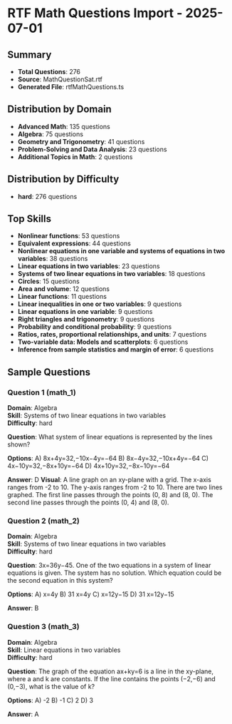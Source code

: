 # RTF Math Questions Import - 2025-07-01

## Summary
- **Total Questions**: 276
- **Source**: MathQuestionSat.rtf
- **Generated File**: rtfMathQuestions.ts

## Distribution by Domain
- **Advanced Math**: 135 questions
- **Algebra**: 75 questions
- **Geometry and Trigonometry**: 41 questions
- **Problem-Solving and Data Analysis**: 23 questions
- **Additional Topics in Math**: 2 questions

## Distribution by Difficulty
- **hard**: 276 questions

## Top Skills
- **Nonlinear functions**: 53 questions
- **Equivalent expressions**: 44 questions
- **Nonlinear equations in one variable and systems of equations in two variables**: 38 questions
- **Linear equations in two variables**: 23 questions
- **Systems of two linear equations in two variables**: 18 questions
- **Circles**: 15 questions
- **Area and volume**: 12 questions
- **Linear functions**: 11 questions
- **Linear inequalities in one or two variables**: 9 questions
- **Linear equations in one variable**: 9 questions
- **Right triangles and trigonometry**: 9 questions
- **Probability and conditional probability**: 9 questions
- **Ratios, rates, proportional relationships, and units**: 7 questions
- **Two-variable data: Models and scatterplots**: 6 questions
- **Inference from sample statistics and margin of error**: 6 questions

## Sample Questions

### Question 1 (math_1)
**Domain**: Algebra  
**Skill**: Systems of two linear equations in two variables  
**Difficulty**: hard

**Question**: What system of linear equations is represented by the lines shown?

**Options**:
A) 8x+4y=32,−10x−4y=−64
B) 8x−4y=32,−10x+4y=−64
C) 4x−10y=32,−8x+10y=−64
D) 4x+10y=32,−8x−10y=−64

**Answer**: D
**Visual**: A line graph on an xy-plane with a grid. The x-axis ranges from -2 to 10. The y-axis ranges from -2 to 10. There are two lines graphed. The first line passes through the points (0, 8) and (8, 0). The second line passes through the points (0, 4) and (8, 0).

### Question 2 (math_2)
**Domain**: Algebra  
**Skill**: Systems of two linear equations in two variables  
**Difficulty**: hard

**Question**: 3x=36y−45. One of the two equations in a system of linear equations is given. The system has no solution. Which equation could be the second equation in this system?

**Options**:
A) x=4y
B) 31 x=4y
C) x=12y−15
D) 31 x=12y−15

**Answer**: B


### Question 3 (math_3)
**Domain**: Algebra  
**Skill**: Linear equations in two variables  
**Difficulty**: hard

**Question**: The graph of the equation ax+ky=6 is a line in the xy-plane, where a and k are constants. If the line contains the points (−2,−6) and (0,−3), what is the value of k?

**Options**:
A) -2
B) -1
C) 2
D) 3

**Answer**: A


